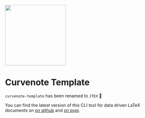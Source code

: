 <img src="https://curvenote.dev/images/logo.png" width="200" />

# Curvenote Template

`curvenote-template` has been renamed to `JTEX` 🚀

You can find the latest version of this CLI tool for data driven LaTeX documents on [on github](https://github.com/curvenote/jtex) and [on pypi](https://pypi.org/project/jtex/).
